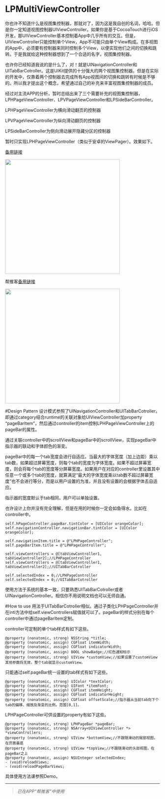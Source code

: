 # LPMultiViewController

你也许不知道什么是视图集控制器，那就对了，因为这是我自创的名词，哈哈。但是你一定知道视图控制器UIViewController。如果你是基于CocoaTouch进行iOS开发，那UIViewController基本控制着App中几乎所有的交互。但是，UIViewController只能控制单个View，App不可能只由单个View构成。在多视图的App中，必须要有控制器来同时控制多个View，以便实现他们之间的切换和跳转。于是我就给这种控制器想到了一个合适的名字，视图集控制器。

也许你已经知道我说的是什么了，对！就是UINavigationController和UITabBarCotroller。这是UIKit提供的十分强大的两个视图集控制器。但是在实际的开发中，仅靠着两个控制器去完成所有App视图间的切换和跳转有时候是不够的。所以我才提出这个概念，希望通过自己的补充来丰富视图集控制器的成员。

经过对主流APP的分析，暂时总结出来了三个需要补充的视图集控制器，LPHPageViewController、LPVPageViewController和LPSideBarController。

LPHPageViewController为横向滑动翻页的控制器

LPVPageViewController为纵向滑动翻页的控制器

LPSideBarController为侧向滑动展开隐藏分区的控制器

暂时只实现LPHPageViewController（类似于安卓的ViewPager）。效果如下。

[备用链接](http://b.picphotos.baidu.com/album/s%3D680%3Bq%3D90/sign=2f14d669af773912c0268669c822f725/37d12f2eb9389b5096d570868335e5dde7116e38.jpg)

<img src = "https://github.com/xiaofei86/LPMultiViewController/raw/master/Images/1.gif" width = 373>

帮推客[备用链接](http://g.picphotos.baidu.com/album/s%3D680%3Bq%3D90/sign=e99cfd267f310a55c024ddfc877e3294/caef76094b36acaf3077f1297ad98d1000e99c4b.jpg)

<img src = "https://github.com/xiaofei86/LPMultiViewController/raw/master/Images/2.png" width = 373>

#Design Pattern
设计模式参照了UINavigationController和UITabBarCotroller。即通过category结合runtime的关联对象给UIViewController加property “pageBarItem”，然后通过controller的item控制LPHPageViewController上的pageBar的属性。

通过关联controller中的scrollView和pageBar中的scrollView，实现pageBar中指示器的联动和字体颜色的渐变。

pageBar中的每一个tab宽度会进行自适应。当最大的字体宽度（加上边距）乘以tab数，如果超过屏幕宽度，则每个tab的宽度为字体宽度。如果不超过屏幕宽度，则会将每个tab的宽度等分屏幕宽度。如果用户在对应的controller里设置其中任意一个或多个tab的宽度，就算满足“最大的字体宽度乘以tab数不超过屏幕宽度”也不会进行等分，而是以用户设置的为准，并且没有设置的会根据字体去自适应。

指示器的宽度默认于tab相同，用户可以单独设置。

也许设计上你并没有完全理解，但是在用的时候你一定会如鱼得水。比如在controller中。

	self.hPageController.pageBar.tintColor = [UIColor orangeColor];
    self.navigationController.navigationBar.tintColor = [UIColor orangeColor];

	self.navigationItem.title = @"LPHPageController";
    self.pageBarItem.title = @"LPHPageController";
    
    self.viewControllers = @[tabViewController1, tabViewController2];//LPHPageController
    self.viewControllers = @[tabViewController1, tabViewController2];//UITabBarCotroller
    
    self.selectedIndex = 0;//LPHPageController
    self.selectedIndex = 0;//UITabBarCotroller
    
使用方法于系统的基本一致，只要熟悉UITabBarCotroller或者UINavigationController。相信你不用说明文档也可以无师自通。
    
#How to use
用法于UITabBarCotroller相似。通过子类化LPHPageController并在inti方法中给self.viewControllers赋值就可以了。pageBar的样式分别在每个controller中通过pageBarItem定制。

controller可定制的单个tab样式有如下这些。

	@property (nonatomic, strong) NSString *title;
	@property (nonatomic, assign) CGFloat itemWidth;
	@property (nonatomic, assign) CGFloat indicatorWidth;
	@property (nonatomic, assign) BOOL showBadge;//红色通知标示
	@property (nonatomic, strong) UIView *customView;//如果设置了customView其他参数将无效，整个tab就显示customView。
	
只能通过self.pageBar统一设置的tab样式有如下这些。

	@property (nonatomic, strong) UIColor *textColor;
	@property (nonatomic, strong) UIFont *itemFont;
	@property (nonatomic, assign) CGFloat itemHeight;
	@property (nonatomic, assign) CGFloat indicatorHeight;
	@property (nonatomic, assign) CGFloat offsetScale;//指示器从当前tab向下个tab的偏移、缩放及渐变的比例。范围[0,1]。
	
LPHPageController可供设置的property有如下这些。

	@property (nonatomic, strong) LPHPageBar *pageBar;
	@property (nonatomic, strong) NSArray<UIViewController *> *viewControllers;
	@property (nonatomic, strong) UIView *bottomView;//不跟随滑动的尾部视图，在页面最底
	@property (nonatomic, strong) UIView *topView;//不跟随滑动的头部视图，在pageBar之上
	@property (nonatomic, assign) NSUInteger selectedIndex;
	- (void)reloadViews;
	- (void)reloadPageBarViews;
	
具体使用方法课参照Demo。

---
>*已在APP“帮推客”中使用*
